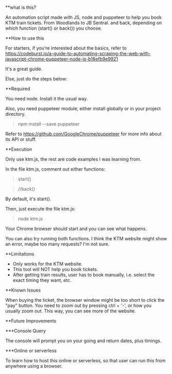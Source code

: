 **what is this?

An automation script made with JS, node and puppeteer to help you book KTM train tickets. 
From Woodlands to JB Sentral. and back, depending on which function (start() or back()) you choose. 

**How to use this

For starters, if you're interested about the basics, refer to https://codeburst.io/a-guide-to-automating-scraping-the-web-with-javascript-chrome-puppeteer-node-js-b18efb9e9921

It's a great guide.

Else, just do the steps below:

**Required

You need node. Install it the usual way.

Also, you need puppeteer module, either install globally or in your project directory.
>npm install --save puppeteer

Refer to https://github.com/GoogleChrome/puppeteer for more info about its API or stuff.

**Execution

Only use ktm.js, the rest are code examples I was learning from.

In the file ktm.js, comment out either functions: 
> start()

> //back()

By default, it's start().

Then, just execute the file ktm.js: 
>node ktm.js

Your Chrome browser should start and you can see what happens.

You can also try running both functions. I think the KTM website might show an error, maybe too many requests? I'm not sure.

**Limitations

- Only works for the KTM website.
- This tool will NOT help you book tickets.
- After getting train results, user has to book manually, i.e. select the exact timing they want, etc.

**Known Issues

When buying the ticket, the browser window might be too short to click the "pay" button.
You need to zoom out by pressing ctrl + '-', or how you usually zoom out.
This way, you can see more of the website.


**Future Improvements


***Console Query

The console will prompt you on your going and return dates, plus timings.


***Online or serverless

To learn how to host this online or serverless, so that user can run this from anywhere using a browser.
